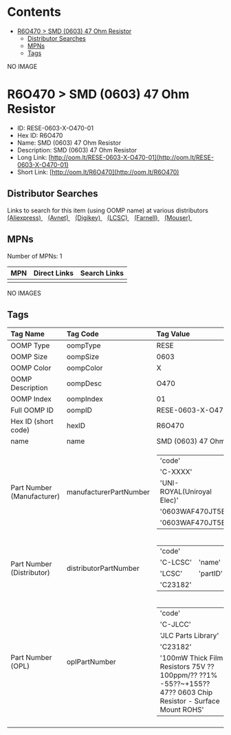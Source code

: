 



Contents
========

* [R6O470 > SMD (0603) 47 Ohm Resistor](#r6o470--smd-0603-47-ohm-resistor)
	* [Distributor Searches](#distributor-searches)
	* [MPNs](#mpns)
	* [Tags](#tags)
  
NO IMAGE  
# R6O470 > SMD (0603) 47 Ohm Resistor

- ID: RESE-0603-X-O470-01
- Hex ID: R6O470
- Name: SMD (0603) 47 Ohm Resistor
- Description: SMD (0603) 47 Ohm Resistor
- Long Link: [http://oom.lt/RESE-0603-X-O470-01](http://oom.lt/RESE-0603-X-O470-01)
- Short Link: [http://oom.lt/R6O470](http://oom.lt/R6O470)

## Distributor Searches
  
Links to search for this item (using OOMP name) at various distributors  
[(Aliexpress) ](https://www.aliexpress.com/wholesale?SearchText=1117SMD+0603+47+Ohm+Resistor)&nbsp;&nbsp;&nbsp;[(Avnet) ](https://www.avnet.com/shop/us/search/SMD+0603+47+Ohm+Resistor)&nbsp;&nbsp;&nbsp;[(Digikey) ](https://www.digikey.co.uk/en/products/result?s=SMD+0603+47+Ohm+Resistor)&nbsp;&nbsp;&nbsp;[(LCSC) ](https://www.lcsc.com/search?q=SMD+0603+47+Ohm+Resistor)&nbsp;&nbsp;&nbsp;[(Farnell) ](https://uk.farnell.com/search?st=SMD+0603+47+Ohm+Resistor)&nbsp;&nbsp;&nbsp;[(Mouser) ](https://www.mouser.com/c/?q=SMD+0603+47+Ohm+Resistor)&nbsp;&nbsp;&nbsp;
## MPNs
  
Number of MPNs: 1  

|MPN|Direct Links|Search Links|
| :--- | :--- | :--- |
||||
  
NO IMAGES  
## Tags
  

|Tag Name|Tag Code|Tag Value|
| :--- | :--- | :--- |
|OOMP Type|oompType|RESE|
|OOMP Size|oompSize|0603|
|OOMP Color|oompColor|X|
|OOMP Description|oompDesc|O470|
|OOMP Index|oompIndex|01|
|Full OOMP ID|oompID|RESE-0603-X-O470-01|
|Hex ID (short code)|hexID|R6O470|
|name|name|SMD (0603) 47 Ohm Resistor|
|Part Number (Manufacturer)|manufacturerPartNumber|<table><tr><td>'code'</td></tr><tr><td> 'C-XXXX'</td><td> 'name'</td></tr><tr><td> 'UNI-ROYAL(Uniroyal Elec)'</td><td> 'partID'</td></tr><tr><td> '0603WAF470JT5E'</td><td> 'partName'</td></tr><tr><td> '0603WAF470JT5E'</td></tr></table>|
|Part Number (Distributor)|distributorPartNumber|<table><tr><td>'code'</td></tr><tr><td> 'C-LCSC'</td><td> 'name'</td></tr><tr><td> 'LCSC'</td><td> 'partID'</td></tr><tr><td> 'C23182'</td></tr></table>|
|Part Number (OPL)|oplPartNumber|<table><tr><td>'code'</td></tr><tr><td> 'C-JLCC'</td><td> 'name'</td></tr><tr><td> 'JLC Parts Library'</td><td> 'partID'</td></tr><tr><td> 'C23182'</td><td> 'partName'</td></tr><tr><td> '100mW Thick Film Resistors 75V ??100ppm/?? ??1% -55??~+155?? 47?? 0603  Chip Resistor - Surface Mount ROHS'</td></tr></table>|
||||
